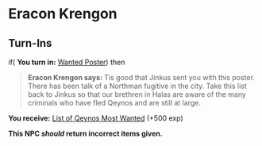 # Eracon Krengon
## Turn-Ins



if( **You turn in:** [Wanted Poster](/item/12620)) then


>**Eracon Krengon says:** Tis good that Jinkus sent you with this poster. There has been talk of a Northman fugitive in the city. Take this list back to Jinkus so that our brethren in Halas are aware of the many criminals who have fled Qeynos and are still at large.


 **You receive:**  [List of Qeynos Most Wanted](/item/12622) (+500 exp)

**This NPC *should* return incorrect items given.**
